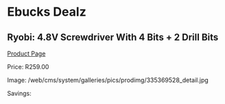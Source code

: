
# Ebucks Dealz
## Ryobi: 4.8V Screwdriver With 4 Bits + 2 Drill Bits
[Product Page](https://www.ebucks.com/web/shop/productSelected.do?prodId=335369528&catId=370101825)

Price: R259.00

Image: /web/cms/system/galleries/pics/prodimg/335369528_detail.jpg

Savings: 


	